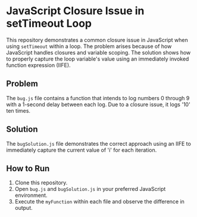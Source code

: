 # JavaScript Closure Issue in setTimeout Loop
This repository demonstrates a common closure issue in JavaScript when using `setTimeout` within a loop.  The problem arises because of how JavaScript handles closures and variable scoping.  The solution shows how to properly capture the loop variable's value using an immediately invoked function expression (IIFE).

## Problem
The `bug.js` file contains a function that intends to log numbers 0 through 9 with a 1-second delay between each log.  Due to a closure issue, it logs '10' ten times.

## Solution
The `bugSolution.js` file demonstrates the correct approach using an IIFE to immediately capture the current value of 'i' for each iteration.

## How to Run
1. Clone this repository.
2. Open `bug.js` and `bugSolution.js` in your preferred JavaScript environment.
3. Execute the `myFunction` within each file and observe the difference in output.